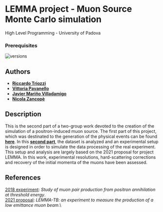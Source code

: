 # LEMMA project - Muon Source Monte Carlo simulation 
High Level Programming - University of Padova 

### Prerequisites

![versions](https://img.shields.io/pypi/pyversions/pybadges.svg)


## Authors

* [**Riccardo Triozzi**](https://github.com/trRiccardo)
* [**Vittoria Pavanello**](https://github.com/vittoriapv) 
* [**Javier Mariño Villadamigo**](https://github.com/javivilladamigo)
* [**Nicola Zancopè**](https://github.com/nicolazancope) 


## Description
This is the second part of a two-group work devoted to the creation of the simulation of a positron-induced muon source. The first part of this project, which was destinated to the generation of the physical events can be found [**here**](https://github.com/vanessacerrone/LEMMA_project/blob/main/Project_group20.ipynb). In this [**second part**](https://github.com/javivilladamigo/ProjectLEMMA_part2/blob/master/Project.ipynb), the dataset is analyzed and an experimental setup is designed in order to simulate the data processing of the real experiment. This setup and analysis are largely based on the 2021 proposal for project LEMMA. In this work, experimental resolutions, hard-scattering corrections and recovery of the initial momenta of the muons have been assessed.


## References
[2018 experiment](https://iopscience.iop.org/article/10.1088/1748-0221/15/01/P01036/pdf): *Study of muon pair production from positron annihilation at threshold energy*. \
[2021 proposal](https://cds.cern.ch/record/2712394/files/SPSC-P-364.pdf): *LEMMA-TB: an experiment to measure the production of a low emittance muon beam*.\
